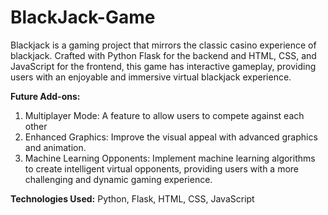 # BlackJack-Game

Blackjack is a gaming project that mirrors the classic casino experience of blackjack. Crafted with Python Flask for the backend and HTML, CSS, and JavaScript for the frontend, this game has interactive gameplay, providing users with an enjoyable and immersive virtual blackjack experience.

**Future Add-ons:**
1. Multiplayer Mode: A feature to allow users to compete against each other
2. Enhanced Graphics: Improve the visual appeal with advanced graphics and animation.
3. Machine Learning Opponents: Implement machine learning algorithms to create intelligent virtual opponents, providing users with a more challenging and dynamic gaming experience.

**Technologies Used:** Python, Flask, HTML, CSS, JavaScript
